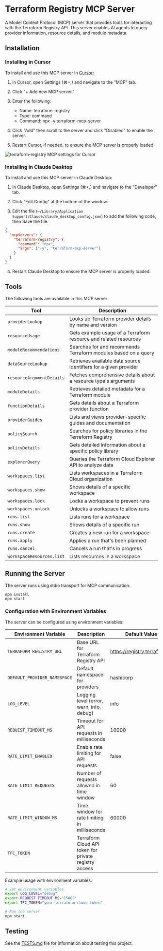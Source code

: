# Terraform Registry MCP Server

A Model Context Protocol (MCP) server that provides tools for interacting with the Terraform Registry API. This server enables AI agents to query provider information, resource details, and module metadata.

## Installation

### Installing in Cursor

To install and use this MCP server in [Cursor](https://cursor.sh/):

1. In Cursor, open Settings (⌘+,) and navigate to the "MCP" tab.
   
2. Click "+ Add new MCP server."
   
3. Enter the following:
   - Name: terraform-registry
   - Type: command
   - Command: npx -y terraform-mcp-server
   
4. Click "Add" then scroll to the server and click "Disabled" to enable the server.

5. Restart Cursor, if needed, to ensure the MCP server is properly loaded.

![terraform-registry MCP settings for Cursor](https://github.com/user-attachments/assets/6809dd48-d0fe-4318-b7f6-94ca7970b73a)

### Installing in Claude Desktop

To install and use this MCP server in Claude Desktop:

1. In Claude Desktop, open Settings (⌘+,) and navigate to the "Developer" tab.

2. Click "Edit Config" at the bottom of the window.

3. Edit the file (`~/Library/Application Support/Claude/claude_desktop_config.json`) to add the following code, then Save the file.

```json
{
  "mcpServers": {
    "terraform-registry": {
      "command": "npx",
      "args": ["-y", "terraform-mcp-server"]
    }
  }
}
```

4. Restart Claude Desktop to ensure the MCP server is properly loaded.

## Tools

The following tools are available in this MCP server:

| Tool | Description |
|------|-------------|
| `providerLookup` | Looks up Terraform provider details by name and version |
| `resourceUsage` | Gets example usage of a Terraform resource and related resources |
| `moduleRecommendations` | Searches for and recommends Terraform modules based on a query |
| `dataSourceLookup` | Retrieves available data source identifiers for a given provider |
| `resourceArgumentDetails` | Fetches comprehensive details about a resource type's arguments |
| `moduleDetails` | Retrieves detailed metadata for a Terraform module |
| `functionDetails` | Gets details about a Terraform provider function |
| `providerGuides` | Lists and views provider-specific guides and documentation |
| `policySearch` | Searches for policy libraries in the Terraform Registry |
| `policyDetails` | Gets detailed information about a specific policy library |
| `explorerQuery` | Queries the Terraform Cloud Explorer API to analyze data |
| `workspaces.list` | Lists workspaces in a Terraform Cloud organization |
| `workspaces.show` | Shows details of a specific workspace |
| `workspaces.lock` | Locks a workspace to prevent runs |
| `workspaces.unlock` | Unlocks a workspace to allow runs |
| `runs.list` | Lists runs for a workspace |
| `runs.show` | Shows details of a specific run |
| `runs.create` | Creates a new run for a workspace |
| `runs.apply` | Applies a run that's been planned |
| `runs.cancel` | Cancels a run that's in progress |
| `workspaceResources.list` | Lists resources in a workspace |

## Running the Server

The server runs using stdio transport for MCP communication:

```bash
npm install
npm start
```

### Configuration with Environment Variables

The server can be configured using environment variables:

| Environment Variable | Description | Default Value |
|---------------------|-------------|---------------|
| `TERRAFORM_REGISTRY_URL` | Base URL for Terraform Registry API | https://registry.terraform.io |
| `DEFAULT_PROVIDER_NAMESPACE` | Default namespace for providers | hashicorp |
| `LOG_LEVEL` | Logging level (error, warn, info, debug) | info |
| `REQUEST_TIMEOUT_MS` | Timeout for API requests in milliseconds | 10000 |
| `RATE_LIMIT_ENABLED` | Enable rate limiting for API requests | false |
| `RATE_LIMIT_REQUESTS` | Number of requests allowed in time window | 60 |
| `RATE_LIMIT_WINDOW_MS` | Time window for rate limiting in milliseconds | 60000 |
| `TFC_TOKEN` | Terraform Cloud API token for private registry access | |

Example usage with environment variables:

```bash
# Set environment variables
export LOG_LEVEL="debug"
export REQUEST_TIMEOUT_MS="15000"
export TFC_TOKEN="your-terraform-cloud-token"

# Run the server
npm start
```

## Testing

See the [TESTS.md](TESTS.md) file for information about testing this project.
